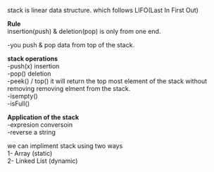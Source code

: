 
stack is linear data structure. which follows LIFO(Last In First Out)

**Rule**<br>
insertion(push) & deletion(pop) is only from one end.<br>

-you push & pop data from top of the stack.<br>

**stack operations** <br>
-push(x) insertion  <br>
-pop() deletion <br>
-peek() / top() it will return the top most element of the stack without removing removing elment from the stack. <br>
-isempty() <br>
-isFull()  <br>

**Application of the stack** <br>
-expresion conversoin <br>
-reverse a string  <br>


we can impliment stack using two ways <br>
    1- Array (static)<br>
    2- Linked List (dynamic)<br>